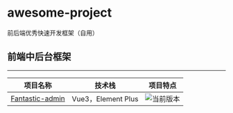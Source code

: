 
# awesome-project
前后端优秀快速开发框架（自用）

## 前端中后台框架
---
项目名称  |   技术栈  |   项目特点   
----  |   ----  |   ----   
[Fantastic-admin](https://github.com/fantastic-admin/basic#fantastic-admin)  |   Vue3，Element Plus  |  ![当前版本](https://img.shields.io/github/v/release/fantastic-admin/basic?label=%E5%BD%93%E5%89%8D%E7%89%88%E6%9C%AC&style=flat-square) 
 
